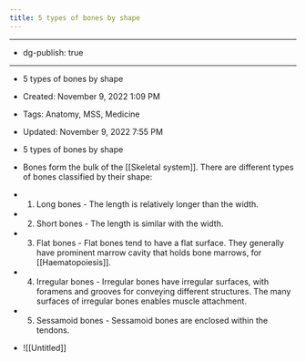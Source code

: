```yaml
---
title: 5 types of bones by shape
---
```


- --

- dg-publish: true

- --

- 5 types of bones by shape

- Created: November 9, 2022 1:09 PM

- Tags: Anatomy, MSS, Medicine

- Updated: November 9, 2022 7:55 PM

- 5 types of bones by shape

- Bones form the bulk of the [[Skeletal system]]. There are different types of bones classified by their shape:

- 1. Long bones - The length is relatively longer than the width.

- 2. Short bones - The length is similar with the width.

- 3. Flat bones - Flat bones tend to have a flat surface. They generally have prominent marrow cavity that holds bone marrows, for [[Haematopoiesis]].

- 4. Irregular bones - Irregular bones have irregular surfaces, with foramens and grooves for conveying different structures. The many surfaces of irregular bones enables muscle attachment.

- 5. Sessamoid bones - Sessamoid bones are enclosed within the tendons.

- ![[Untitled]]
